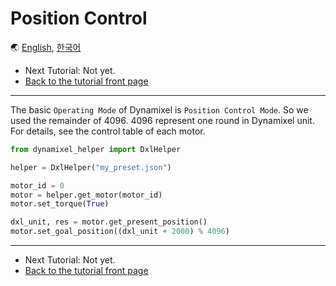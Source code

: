 # Position Control

🌏 [English](position_control.en.md), [한국어](position_control.kr.md)

- Next Tutorial: Not yet.
- [Back to the tutorial front page](TUTORIAL.en.md)

---

The basic `Operating Mode` of Dynamixel is `Position Control Mode`. So we used the remainder of 4096. 4096 represent one round in Dynamixel unit. For details, see the control table of each motor.

```python
from dynamixel_helper import DxlHelper

helper = DxlHelper("my_preset.json")

motor_id = 0
motor = helper.get_motor(motor_id)
motor.set_torque(True)

dxl_unit, res = motor.get_present_position()
motor.set_goal_position((dxl_unit + 2000) % 4096)
```

---

- Next Tutorial: Not yet.
- [Back to the tutorial front page](TUTORIAL.en.md)
